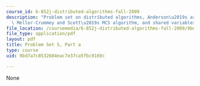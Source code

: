 ```yaml
---
course_id: 6-852j-distributed-algorithms-fall-2009
description: "Problem set on distributed algorithms, Anderson\u2019s array algorithm\
  \ Mellor-Crummey and Scott\u2019s MCS algorithm, and shared variables in Tempo."
file_location: /coursemedia/6-852j-distributed-algorithms-fall-2009/9bd7a7c8532684eac7e37ca5fbc9169c_MIT6_852JF09_pset5a.pdf
file_type: application/pdf
layout: pdf
title: Problem Set 5, Part a
type: course
uid: 9bd7a7c8532684eac7e37ca5fbc9169c

---
```

None